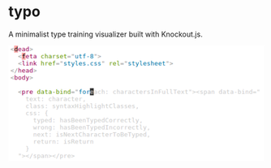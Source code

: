 typo
====

A minimalist type training visualizer built with Knockout.js.

<div style="text-align: center">
  <img src="preview.png">
</div>
